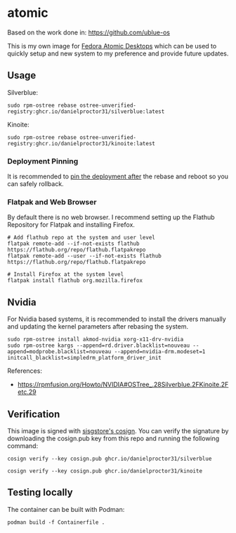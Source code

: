 # atomic

Based on the work done in: https://github.com/ublue-os

This is my own image for [Fedora Atomic Desktops](https://fedoraproject.org/atomic-desktops/) which can be used to quickly setup and new system to my preference and provide future updates.

## Usage

Silverblue:
```
sudo rpm-ostree rebase ostree-unverified-registry:ghcr.io/danielproctor31/silverblue:latest
```

Kinoite:
```
sudo rpm-ostree rebase ostree-unverified-registry:ghcr.io/danielproctor31/kinoite:latest
```

### Deployment Pinning

It is recommended to [pin the deployment after](https://docs.fedoraproject.org/en-US/fedora-silverblue/faq/#_how_can_i_upgrade_my_system_to_the_next_major_version_for_instance_rawhide_or_an_upcoming_fedora_release_branch_while_keeping_my_current_deployment) the rebase and reboot so you can safely rollback.

### Flatpak and Web Browser

By default there is no web browser. I recommend setting up the Flathub Repository for Flatpak and installing Firefox.

```
# Add flathub repo at the system and user level
flatpak remote-add --if-not-exists flathub https://flathub.org/repo/flathub.flatpakrepo
flatpak remote-add --user --if-not-exists flathub https://flathub.org/repo/flathub.flatpakrepo

# Install Firefox at the system level
flatpak install flathub org.mozilla.firefox
```

## Nvidia

For Nvidia based systems, it is recommended to install the drivers manually and updating the kernel parameters after rebasing the system.

```
sudo rpm-ostree install akmod-nvidia xorg-x11-drv-nvidia
sudo rpm-ostree kargs --append=rd.driver.blacklist=nouveau --append=modprobe.blacklist=nouveau --append=nvidia-drm.modeset=1 initcall_blacklist=simpledrm_platform_driver_init
```

References:
- https://rpmfusion.org/Howto/NVIDIA#OSTree_.28Silverblue.2FKinoite.2Fetc.29

## Verification
This image is signed with [sisgstore's cosign](https://docs.sigstore.dev/cosign/overview/). You can verify the signature by downloading the cosign.pub key from this repo and running the following command:

```
cosign verify --key cosign.pub ghcr.io/danielproctor31/silverblue
```
```
cosign verify --key cosign.pub ghcr.io/danielproctor31/kinoite
```

## Testing locally

The container can be built with Podman:
```
podman build -f Containerfile .
```
